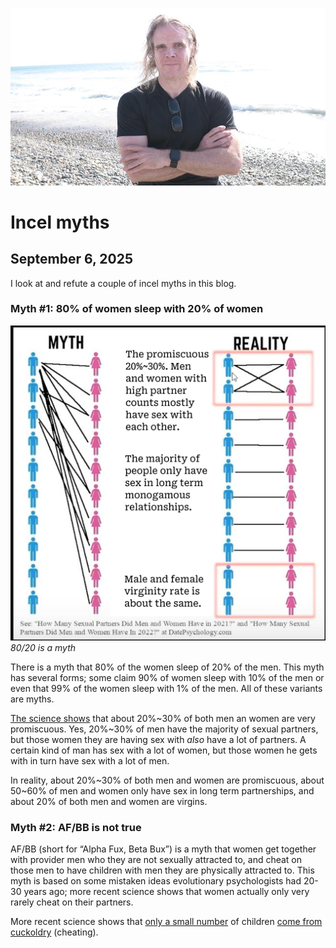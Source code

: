 ![blogpic](pics/2024-05-01.jpg)
# Incel myths
## September 6, 2025

I look at and refute a couple of incel myths in this blog.

### Myth #1: 80% of women sleep with 20% of women
![widepic](pics/8020isMyth.png)
_80/20 is a myth_

There is a myth that 80% of the women sleep of 20% of the men.  This
myth has several forms; some claim 90% of women sleep with 10% of the
men or even that 99% of the women sleep with 1% of the men.  All of 
these variants are myths.

[The science shows](https://archive.ph/wuBvu) that about 20%~30% of both
men an women are very promiscuous. Yes, 20%~30% of men have the majority
of sexual partners, but those women they are having sex with _also_ have
a lot of partners.  A certain kind of man has sex with a lot of women,
but those women he gets with in turn have sex with a lot of men.

In reality, about 20%~30% of both men and women are promiscuous, about 
50~60% of men and women only have sex in long term partnerships, and about
20% of both men and women are virgins.

### Myth #2: AF/BB is not true

AF/BB (short for “Alpha Fux, Beta Bux”) is a myth that women get together
with provider men who they are not sexually attracted to, and cheat on
those men to have children with men they are physically attracted to.
This myth is based on some mistaken ideas evolutionary psychologists had
20-30 years ago; more recent science shows that women actually only very
rarely cheat on their partners.

More recent science shows that [only a small number](https://archive.today/20170320112236/http://rspb.royalsocietypublishing.org/content/280/1772/20132400)
of children [come from cuckoldry](https://www.ncbi.nlm.nih.gov/pmc/articles/PMC4611233) 
(cheating). 

